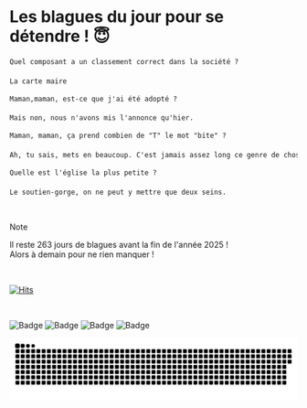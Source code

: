 
<h1>Les blagues du jour pour se détendre ! 😇</h1>

```diff
Quel composant a un classement correct dans la société ?

La carte maire
```

```diff
Maman,maman, est-ce que j'ai été adopté ?

Mais non, nous n'avons mis l'annonce qu'hier.
```

```diff
Maman, maman, ça prend combien de "T" le mot "bite" ?

Ah, tu sais, mets en beaucoup. C'est jamais assez long ce genre de chose...
```

```diff
Quelle est l'église la plus petite ?

Le soutien-gorge, on ne peut y mettre que deux seins.
```

<br/>

> [!NOTE]
> Il reste 263 jours de blagues avant la fin de l'année 2025 ! <br/>
> Alors à demain pour ne rien manquer !

<br/>


[![Hits](https://hits.seeyoufarm.com/api/count/incr/badge.svg?url=https%3A%2F%2Fgithub.com%2FClems02%2Fhit-counter&count_bg=%23003E80&title_bg=%235C9FE1&icon=powershell.svg&icon_color=%23FFFFFF&title=Visite&edge_flat=false)](https://hits.seeyoufarm.com)


<br/>


![Badge](https://img.shields.io/badge/Last%20updated%20on-white?style=for-the-badge&logo=clockify)   ![Badge](https://img.shields.io/badge/13/04-white?style=for-the-badge) ![Badge](https://img.shields.io/badge/at-white?style=for-the-badge) ![Badge](https://img.shields.io/badge/04:15-white?style=for-the-badge)


<p align="center">
 <img width="1000" src="assets/github-snake.svg" alt="snake"/>
</p>

